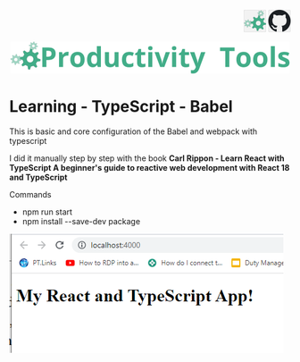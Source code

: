 <!--Category:GAS--> 
 <p align="right">
    <a href="http://productivitytools.tech/"><img src="Images/Header/ProductivityTools_green_40px_2.png" /><a> 
    <a href="https://github.com/ProductivityTools-Learning/ProductivityTools.Learning.TypeScript.SimpleClass/tree/main"><img src="Images/Header/Github_border_40px.png" /></a>
</p>
<p align="center">
    <a href="http://http://productivitytools.tech/">
        <img src="Images/Header/LogoTitle_green_500px.png" />
    </a>
</p>

# Learning - TypeScript - Babel

This is basic and core configuration of the Babel and webpack with typescript

<!--more-->

I did it manually step by step with the book **Carl Rippon - Learn React with TypeScript A beginner's guide to reactive web development with React 18 and TypeScript**

Commands 
- npm run start
- npm install --save-dev package

![](Images/2023-03-20-06-48-37.png)